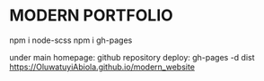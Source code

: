 # MODERN PORTFOLIO
npm i node-scss
npm i gh-pages

under main
homepage: github repository
deploy: gh-pages -d dist
https://OluwatuyiAbiola.github.io/modern_website